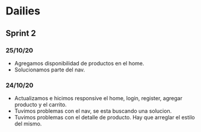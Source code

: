 # Dailies

## Sprint 2

### 25/10/20

- Agregamos disponibilidad de productos en el home.
- Solucionamos parte del nav.

### 24/10/20

- Actualizamos e hicimos responsive el home, login, register, agregar producto y el carrito.
- Tuvimos problemas con el nav, se esta buscando una solucion.
- Tuvimos problemas con el detalle de producto. Hay que arreglar el estilo del mismo.
